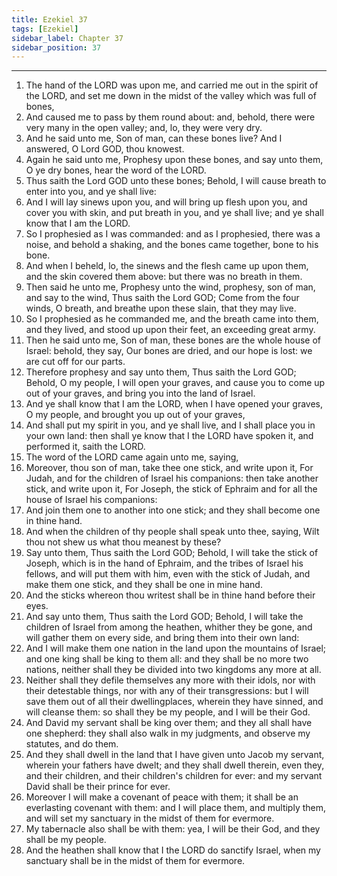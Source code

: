 ```yaml
---
title: Ezekiel 37
tags: [Ezekiel]
sidebar_label: Chapter 37
sidebar_position: 37
---
```


---
1. The hand of the LORD was upon me, and carried me out in the spirit of the LORD, and set me down in the midst of the valley which was full of bones,
2. And caused me to pass by them round about: and, behold, there were very many in the open valley; and, lo, they were very dry.
3. And he said unto me, Son of man, can these bones live? And I answered, O Lord GOD, thou knowest.
4. Again he said unto me, Prophesy upon these bones, and say unto them, O ye dry bones, hear the word of the LORD.
5. Thus saith the Lord GOD unto these bones; Behold, I will cause breath to enter into you, and ye shall live:
6. And I will lay sinews upon you, and will bring up flesh upon you, and cover you with skin, and put breath in you, and ye shall live; and ye shall know that I am the LORD.
7. So I prophesied as I was commanded: and as I prophesied, there was a noise, and behold a shaking, and the bones came together, bone to his bone.
8. And when I beheld, lo, the sinews and the flesh came up upon them, and the skin covered them above: but there was no breath in them.
9. Then said he unto me, Prophesy unto the wind, prophesy, son of man, and say to the wind, Thus saith the Lord GOD; Come from the four winds, O breath, and breathe upon these slain, that they may live.
10. So I prophesied as he commanded me, and the breath came into them, and they lived, and stood up upon their feet, an exceeding great army.
11. Then he said unto me, Son of man, these bones are the whole house of Israel: behold, they say, Our bones are dried, and our hope is lost: we are cut off for our parts.
12. Therefore prophesy and say unto them, Thus saith the Lord GOD; Behold, O my people, I will open your graves, and cause you to come up out of your graves, and bring you into the land of Israel.
13. And ye shall know that I am the LORD, when I have opened your graves, O my people, and brought you up out of your graves,
14. And shall put my spirit in you, and ye shall live, and I shall place you in your own land: then shall ye know that I the LORD have spoken it, and performed it, saith the LORD.
15. The word of the LORD came again unto me, saying,
16. Moreover, thou son of man, take thee one stick, and write upon it, For Judah, and for the children of Israel his companions: then take another stick, and write upon it, For Joseph, the stick of Ephraim and for all the house of Israel his companions:
17. And join them one to another into one stick; and they shall become one in thine hand.
18. And when the children of thy people shall speak unto thee, saying, Wilt thou not shew us what thou meanest by these?
19. Say unto them, Thus saith the Lord GOD; Behold, I will take the stick of Joseph, which is in the hand of Ephraim, and the tribes of Israel his fellows, and will put them with him, even with the stick of Judah, and make them one stick, and they shall be one in mine hand.
20. And the sticks whereon thou writest shall be in thine hand before their eyes.
21. And say unto them, Thus saith the Lord GOD; Behold, I will take the children of Israel from among the heathen, whither they be gone, and will gather them on every side, and bring them into their own land:
22. And I will make them one nation in the land upon the mountains of Israel; and one king shall be king to them all: and they shall be no more two nations, neither shall they be divided into two kingdoms any more at all.
23. Neither shall they defile themselves any more with their idols, nor with their detestable things, nor with any of their transgressions: but I will save them out of all their dwellingplaces, wherein they have sinned, and will cleanse them: so shall they be my people, and I will be their God.
24. And David my servant shall be king over them; and they all shall have one shepherd: they shall also walk in my judgments, and observe my statutes, and do them.
25. And they shall dwell in the land that I have given unto Jacob my servant, wherein your fathers have dwelt; and they shall dwell therein, even they, and their children, and their children's children for ever: and my servant David shall be their prince for ever.
26. Moreover I will make a covenant of peace with them; it shall be an everlasting covenant with them: and I will place them, and multiply them, and will set my sanctuary in the midst of them for evermore.
27. My tabernacle also shall be with them: yea, I will be their God, and they shall be my people.
28. And the heathen shall know that I the LORD do sanctify Israel, when my sanctuary shall be in the midst of them for evermore.